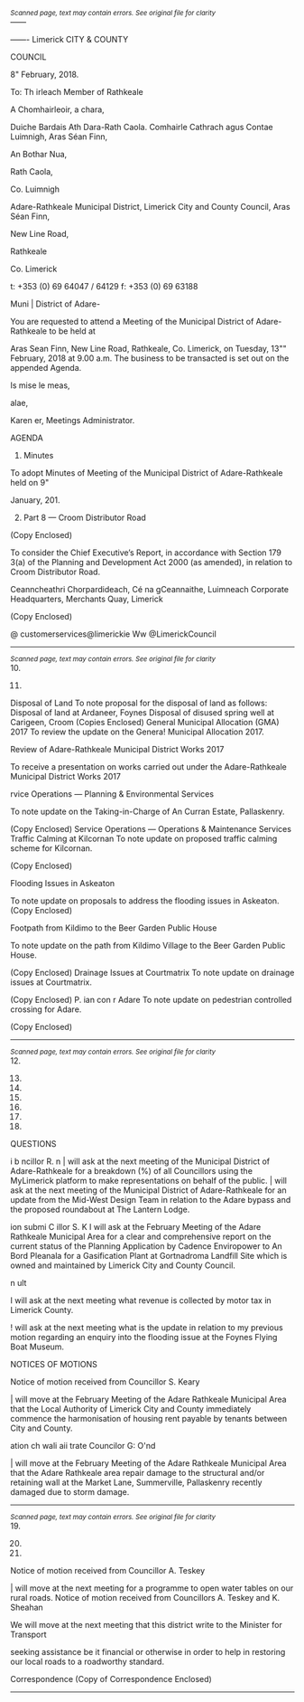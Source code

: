 *<small>Scanned page, text may contain errors. See original file for clarity</small>*  
——

——-
Limerick
CITY & COUNTY

COUNCIL

8" February, 2018.

To: Th irleach Member of
Rathkeale

A Chomhairleoir, a chara,

Duiche Bardais Ath Dara-Rath Caola.
Comhairle Cathrach agus Contae Luimnigh,
Aras Séan Finn,

An Bothar Nua,

Rath Caola,

Co. Luimnigh

Adare-Rathkeale Municipal District,
Limerick City and County Council,
Aras Séan Finn,

New Line Road,

Rathkeale

Co. Limerick

t: +353 (0) 69 64047 / 64129
f: +353 (0) 69 63188

Muni | District of Adare-

You are requested to attend a Meeting of the Municipal District of Adare-Rathkeale to be held at

Aras Sean Finn, New Line Road, Rathkeale, Co. Limerick, on Tuesday, 13"" February, 2018 at 9.00
a.m. The business to be transacted is set out on the appended Agenda.

Is mise le meas,

alae,

Karen er,
Meetings Administrator.

AGENDA

1. Minutes

To adopt Minutes of Meeting of the Municipal District of Adare-Rathkeale held on 9"

January, 201.

2. Part 8 — Croom Distributor Road

(Copy Enclosed)

To consider the Chief Executive’s Report, in accordance with Section 179 3(a) of the
Planning and Development Act 2000 (as amended), in relation to Croom Distributor Road.

Ceanncheathri Chorpardideach, Cé na gCeannaithe, Luimneach
Corporate Headquarters, Merchants Quay, Limerick

(Copy Enclosed)

@ customerservices@limerickie
Ww @LimerickCouncil

---
*<small>Scanned page, text may contain errors. See original file for clarity</small>*  
10.

11.

Disposal of Land
To note proposal for the disposal of land as follows:
Disposal of land at Ardaneer, Foynes
Disposal of disused spring well at Carigeen, Croom
(Copies Enclosed)
General Municipal Allocation (GMA) 2017
To review the update on the Genera! Municipal Allocation 2017.

Review of Adare-Rathkeale Municipal District Works 2017

To receive a presentation on works carried out under the Adare-Rathkeale Municipal
District Works 2017

rvice Operations — Planning & Environmental Services

To note update on the Taking-in-Charge of An Curran Estate, Pallaskenry.

(Copy Enclosed)
Service Operations — Operations & Maintenance Services
Traffic Calming at Kilcornan
To note update on proposed traffic calming scheme for Kilcornan.

(Copy Enclosed)

Flooding Issues in Askeaton

To note update on proposals to address the flooding issues in Askeaton.
(Copy Enclosed)

Footpath from Kildimo to the Beer Garden Public House

To note update on the path from Kildimo Village to the Beer Garden Public House.

(Copy Enclosed)
Drainage Issues at Courtmatrix
To note update on drainage issues at Courtmatrix.

(Copy Enclosed)
P. ian con r Adare
To note update on pedestrian controlled crossing for Adare.

(Copy Enclosed)

---
*<small>Scanned page, text may contain errors. See original file for clarity</small>*  
12.

13.

14.

15.

16.

17.

18.

QUESTIONS

i b ncillor R. n
| will ask at the next meeting of the Municipal District of Adare-Rathkeale for a
breakdown (%) of all Councillors using the MyLimerick platform to make representations
on behalf of the public.
| will ask at the next meeting of the Municipal District of Adare-Rathkeale for an update
from the Mid-West Design Team in relation to the Adare bypass and the proposed
roundabout at The Lantern Lodge.

ion submi C illor S. K
I will ask at the February Meeting of the Adare Rathkeale Municipal Area for a clear and
comprehensive report on the current status of the Planning Application by Cadence
Enviropower to An Bord Pleanala for a Gasification Plant at Gortnadroma Landfill Site
which is owned and maintained by Limerick City and County Council.

n ult

I will ask at the next meeting what revenue is collected by motor tax in Limerick County.

! will ask at the next meeting what is the update in relation to my previous motion
regarding an enquiry into the flooding issue at the Foynes Flying Boat Museum.

NOTICES OF MOTIONS

Notice of motion received from Councillor S. Keary

| will move at the February Meeting of the Adare Rathkeale Municipal Area that the Local
Authority of Limerick City and County immediately commence the harmonisation of
housing rent payable by tenants between City and County.

ation ch wali aii trate Councilor G: O'nd

| will move at the February Meeting of the Adare Rathkeale Municipal Area that the
Adare Rathkeale area repair damage to the structural and/or retaining wall at the Market
Lane, Summerville, Pallaskenry recently damaged due to storm damage.

---
*<small>Scanned page, text may contain errors. See original file for clarity</small>*  
19.

20.

21.

Notice of motion received from Councillor A. Teskey

| will move at the next meeting for a programme to open water tables on our rural roads.
Notice of motion received from Councillors A. Teskey and K. Sheahan

We will move at the next meeting that this district write to the Minister for Transport

seeking assistance be it financial or otherwise in order to help in restoring our local roads
to a roadworthy standard.

Correspondence
(Copy of Correspondence Enclosed)

---
